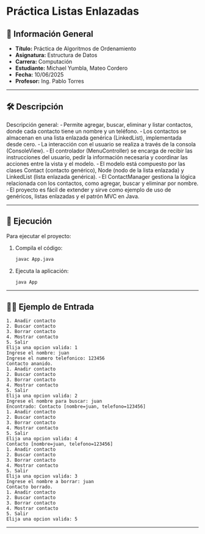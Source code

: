 

# Práctica Listas Enlazadas

## 📌 Información General

- **Título:** Práctica de Algoritmos de Ordenamiento
- **Asignatura:** Estructura de Datos
- **Carrera:** Computación
- **Estudiante:** Michael Yumbla, Mateo Cordero
- **Fecha:** 10/06/2025
- **Profesor:** Ing. Pablo Torres

---

## 🛠️ Descripción

Descripción general: - Permite agregar, buscar, eliminar y listar contactos, donde cada contacto tiene un nombre y un teléfono. - Los contactos se almacenan en una lista enlazada genérica (LinkedList), implementada desde cero. - La interacción con el usuario se realiza a través de la consola (ConsoleView). - El controlador (MenuController) se encarga de recibir las instrucciones del usuario, pedir la información necesaria y coordinar las acciones entre la vista y el modelo. - El modelo está compuesto por las clases Contact (contacto genérico), Node (nodo de la lista enlazada) y LinkedList (lista enlazada genérica). - El ContactManager gestiona la lógica relacionada con los contactos, como agregar, buscar y eliminar por nombre. - El proyecto es fácil de extender y sirve como ejemplo de uso de genéricos, listas enlazadas y el patrón MVC en Java.

---

## 🚀 Ejecución

Para ejecutar el proyecto:

1. Compila el código:
    ```bash
    javac App.java
    ```
2. Ejecuta la aplicación:
    ```bash
    java App
    ```

---

## 🧑‍💻 Ejemplo de Entrada

```plaintext
1. Anadir contacto
2. Buscar contacto
3. Borrar contacto
4. Mostrar contacto
5. Salir
Elija una opcion valida: 1
Ingrese el nombre: juan
Ingrese el numero telefonico: 123456
Contacto ananido.
1. Anadir contacto
2. Buscar contacto
3. Borrar contacto
4. Mostrar contacto
5. Salir
Elija una opcion valida: 2
Ingrese el nombre para buscar: juan
Encontrado: Contacto [nombre=juan, telefono=123456]
1. Anadir contacto
2. Buscar contacto
3. Borrar contacto
4. Mostrar contacto
5. Salir
Elija una opcion valida: 4
Contacto [nombre=juan, telefono=123456]
1. Anadir contacto
2. Buscar contacto
3. Borrar contacto
4. Mostrar contacto
5. Salir
Elija una opcion valida: 3
Ingrese el nombre a borrar: juan
Contacto borrado.
1. Anadir contacto
2. Buscar contacto
3. Borrar contacto
4. Mostrar contacto
5. Salir
Elija una opcion valida: 5
```

---

